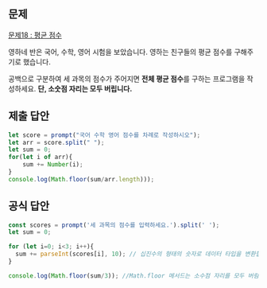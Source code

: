 ## 문제

[문제18 : 평균 점수](https://www.notion.so/18-4183c53d7a934f4da8fe54507dceb00a) 

영하네 반은 국어, 수학, 영어 시험을 보았습니다. 영하는 친구들의 평균 점수를 구해주기로 했습니다.

공백으로 구분하여 세 과목의 점수가 주어지면 **전체 평균 점수**를 구하는 프로그램을 작성하세요. 
**단, 소숫점 자리는 모두 버립니다.**

## 제출 답안

```jsx
let score = prompt("국어 수학 영어 점수를 차례로 작성하시오");
let arr = score.split(" ");
let sum = 0;
for(let i of arr){
	sum += Number(i);
}
console.log(Math.floor(sum/arr.length)));
```

## 공식 답안

```jsx
const scores = prompt('세 과목의 점수를 입력하세요.').split(' ');
let sum = 0;

for (let i=0; i<3; i++){
  sum += parseInt(scores[i], 10); // 십진수의 형태의 숫자로 데이터 타입을 변환합니다.
}

console.log(Math.floor(sum/3)); //Math.floor 메서드는 소수점 자리를 모두 버림합니다.
```